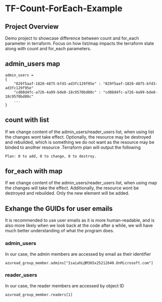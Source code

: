 # TF-Count-ForEach-Example

## Project Overview

Demo project to showcase difference between count and for_each parameter in terraform. Focus on how list/map impacts the terraform state along with count and for_each parameters.

## admin_users map

```text
admin_users =
{
    "829f5aaf-1820-4875-bfd3-ad3fc129f95e" : "829f5aaf-1820-4875-bfd3-ad3fc129f95e"
    "cd88d4fc-a726-4a99-bde8-18c9570bd80c" : "cd88d4fc-a726-4a99-bde8-18c9570bd80c"
    ...
}
```

## count with list

If we change content of the admin_users/reader_users list, when using list the changes wont take effect. Optionally, the resource may be destroyed and rebuilded, which is something we do not want as the resource may be binded to another resource .Terraform plan will output the following

```text
Plan: 0 to add, 0 to change, 0 to destroy.
```

## for_each with map

If we change content of the admin_users/reader_users list, when using map the changes will take the effect. Additionally, the resource wont be destroyed and rebuilded. Only the new element will be added.

## Exhange the GUIDs for user emails

It is recommended to use user emails as it is more human-readable, and is also more likely when we look back at the code after a while, we will have much better understanding of what the program does.

### admin_users

In our case, the admin members are accessed by email as their identifier

```text
azuread_group_member.admins["IsaiahL@M365x25212640.OnMicrosoft.com"]
```

### reader_users

In our case, the reader members are accessed by object ID

```text
azuread_group_member.readers[1]
```
